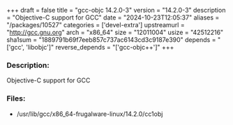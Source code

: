 +++
draft = false
title = "gcc-objc 14.2.0-3"
version = "14.2.0-3"
description = "Objective-C support for GCC"
date = "2024-10-23T12:05:37"
aliases = "/packages/10527"
categories = ['devel-extra']
upstreamurl = "http://gcc.gnu.org"
arch = "x86_64"
size = "12011004"
usize = "42512216"
sha1sum = "1889791b69f7eeb857c737ac6143cd3c9187e390"
depends = "['gcc', 'libobjc']"
reverse_depends = "['gcc-objc++']"
+++
### Description: 
Objective-C support for GCC

### Files: 
* /usr/lib/gcc/x86_64-frugalware-linux/14.2.0/cc1obj
